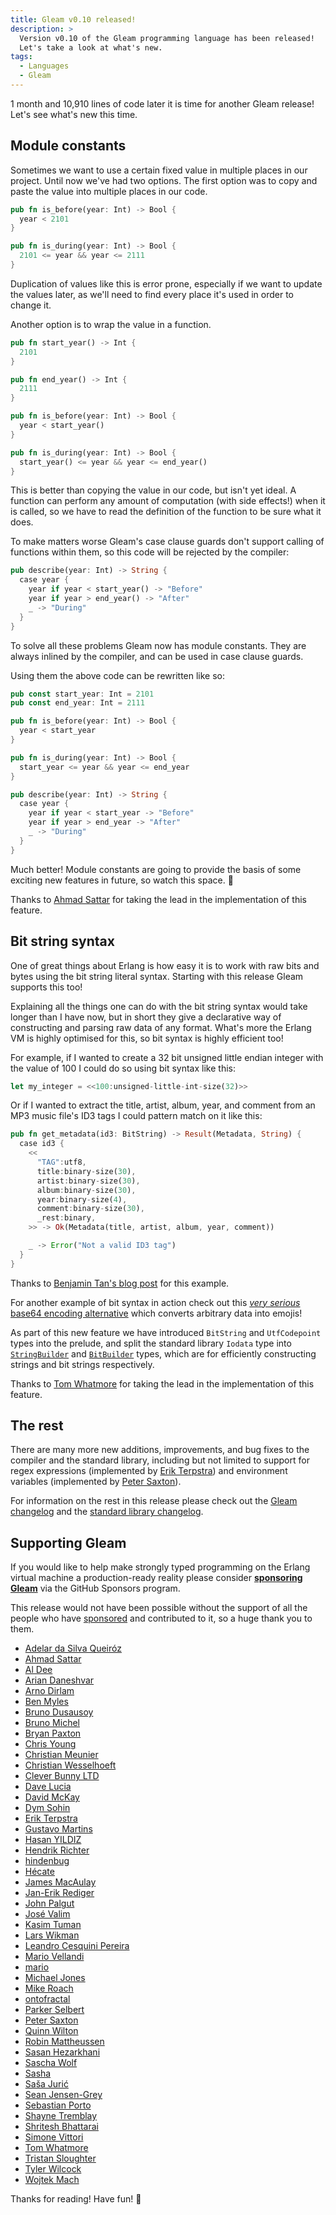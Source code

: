 ```yaml
---
title: Gleam v0.10 released!
description: >
  Version v0.10 of the Gleam programming language has been released!
  Let's take a look at what's new.
tags:
  - Languages
  - Gleam
---
```


1 month and 10,910 lines of code later it is time for another Gleam
release! Let's see what's new this time.


## Module constants

Sometimes we want to use a certain fixed value in multiple places in our
project. Until now we've had two options. The first option was to copy and
paste the value into multiple places in our code.

```rust
pub fn is_before(year: Int) -> Bool {
  year < 2101
}

pub fn is_during(year: Int) -> Bool {
  2101 <= year && year <= 2111
}
```

Duplication of values like this is error prone, especially if we want to
update the values later, as we'll need to find every place it's used in order
to change it.

Another option is to wrap the value in a function.


```rust
pub fn start_year() -> Int {
  2101
}

pub fn end_year() -> Int {
  2111
}

pub fn is_before(year: Int) -> Bool {
  year < start_year()
}

pub fn is_during(year: Int) -> Bool {
  start_year() <= year && year <= end_year()
}
```

This is better than copying the value in our code, but isn't yet ideal. A
function can perform any amount of computation (with side effects!) when it is
called, so we have to read the definition of the function to be sure what it
does.

To make matters worse Gleam's case clause guards don't support calling of
functions within them, so this code will be rejected by the compiler:

```rust
pub describe(year: Int) -> String {
  case year {
    year if year < start_year() -> "Before"
    year if year > end_year() -> "After"
    _ -> "During"
  }
}
```

To solve all these problems Gleam now has module constants. They are always
inlined by the compiler, and can be used in case clause guards.

Using them the above code can be rewritten like so:


```rust
pub const start_year: Int = 2101
pub const end_year: Int = 2111

pub fn is_before(year: Int) -> Bool {
  year < start_year
}

pub fn is_during(year: Int) -> Bool {
  start_year <= year && year <= end_year
}

pub describe(year: Int) -> String {
  case year {
    year if year < start_year -> "Before"
    year if year > end_year -> "After"
    _ -> "During"
  }
}
```

Much better! Module constants are going to provide the basis of some exciting
new features in future, so watch this space. 🚀

Thanks to [Ahmad Sattar](https://github.com/thehabbos007) for taking the
lead in the implementation of this feature.


## Bit string syntax

One of great things about Erlang is how easy it is to work with raw bits and
bytes using the bit string literal syntax. Starting with this release Gleam
supports this too!

Explaining all the things one can do with the bit string syntax would take
longer than I have now, but in short they give a declarative way of
constructing and parsing raw data of any format. What's more the Erlang VM is
highly optimised for this, so bit syntax is highly efficient too!

For example, if I wanted to create a 32 bit unsigned little endian integer
with the value of 100 I could do so using bit syntax like this:

```rust
let my_integer = <<100:unsigned-little-int-size(32)>>
```

Or if I wanted to extract the title, artist, album, year, and comment from an
MP3 music file's ID3 tags I could pattern match on it like this:

```rust
pub fn get_metadata(id3: BitString) -> Result(Metadata, String) {
  case id3 {
    <<
      "TAG":utf8,
      title:binary-size(30),
      artist:binary-size(30),
      album:binary-size(30),
      year:binary-size(4),
      comment:binary-size(30),
      _rest:binary,
    >> -> Ok(Metadata(title, artist, album, year, comment))

    _ -> Error("Not a valid ID3 tag")
  }
}
```

Thanks to [Benjamin Tan's blog post][bit-string-blog]
for this example.

For another example of bit syntax in action check out this [_very serious_
base64 encoding alternative][ecoji] which converts arbitrary data into emojis!

As part of this new feature we have introduced `BitString` and `UtfCodepoint`
types into the prelude, and split the standard library `Iodata` type into
[`StringBuilder`][string-builder] and [`BitBuilder`][bit-builder] types, which
are for efficiently constructing strings and bit strings respectively.

Thanks to [Tom Whatmore](https://github.com/tomwhatmore) for taking the
lead in the implementation of this feature.


## The rest

There are many more new additions, improvements, and bug fixes to the compiler and
the standard library, including but not limited to support for regex expressions
(implemented by [Erik Terpstra](https://github.com/eterps/)) and environment
variables (implemented by [Peter Saxton](https://github.com/crowdhailer/)).

For information on the rest in this release please check out the [Gleam
changelog][gleam-changelog] and the [standard library
changelog][stdlib-changelog].

## Supporting Gleam

If you would like to help make strongly typed programming on the Erlang
virtual machine a production-ready reality please consider **[sponsoring
Gleam][sponsor]** via the GitHub Sponsors program.

This release would not have been possible without the support of all the
people who have [sponsored](https://github.com/sponsors/lpil) and contributed
to it, so a huge thank you to them.

- [Adelar da Silva Queiróz](https://github.com/adelarsq)
- [Ahmad Sattar](https://github.com/thehabbos007)
- [Al Dee](https://github.com/scripttease)
- [Arian Daneshvar](https://github.com/bees)
- [Arno Dirlam](https://github.com/arnodirlam)
- [Ben Myles](https://github.com/benmyles)
- [Bruno Dusausoy](https://github.com/bdusauso)
- [Bruno Michel](https://github.com/nono)
- [Bryan Paxton](https://github.com/starbelly)
- [Chris Young](https://github.com/worldofchris)
- [Christian Meunier](https://github.com/tlvenn)
- [Christian Wesselhoeft](https://github.com/xtian)
- [Clever Bunny LTD](https://github.com/cleverbunny)
- [Dave Lucia](https://github.com/davydog187)
- [David McKay](https://github.com/rawkode)
- [Dym Sohin](https://github.com/dym-sh)
- [Erik Terpstra](https://github.com/eterps)
- [Gustavo Martins](https://github.com/namoscagnm)
- [Hasan YILDIZ](https://github.com/hsnyildiz)
- [Hendrik Richter](https://github.com/hendi)
- [hindenbug](https://github.com/hindenbug)
- [Hécate](https://github.com/Kleidukos)
- [James MacAulay](https://github.com/jamesmacaulay)
- [Jan-Erik Rediger](https://github.com/badboy)
- [John Palgut](https://github.com/Jwsonic)
- [José Valim](https://github.com/josevalim)
- [Kasim Tuman](https://github.com/oneness)
- [Lars Wikman](https://github.com/lawik)
- [Leandro Cesquini Pereira](https://github.com/leandrocp)
- [Mario Vellandi](https://github.com/mvellandi)
- [mario](https://github.com/mario-mazo)
- [Michael Jones](https://github.com/michaeljones)
- [Mike Roach](https://github.com/mroach)
- [ontofractal](https://github.com/ontofractal)
- [Parker Selbert](https://github.com/sorentwo)
- [Peter Saxton](https://github.com/CrowdHailer)
- [Quinn Wilton](https://github.com/QuinnWilton)
- [Robin Mattheussen](https://github.com/romatthe)
- [Sasan Hezarkhani](https://github.com/gootik)
- [Sascha Wolf](https://github.com/sascha-wolf)
- [Sasha](https://github.com/scileo)
- [Saša Jurić](https://github.com/sasa1977)
- [Sean Jensen-Grey](https://github.com/seanjensengrey)
- [Sebastian Porto](https://github.com/sporto)
- [Shayne Tremblay](https://github.com/MainShayne233)
- [Shritesh Bhattarai](https://github.com/shritesh)
- [Simone Vittori](https://github.com/simonewebdesign)
- [Tom Whatmore](https://github.com/tomwhatmore)
- [Tristan Sloughter](https://github.com/tsloughter)
- [Tyler Wilcock](https://github.com/twilco)
- [Wojtek Mach](https://github.com/wojtekmach)

Thanks for reading! Have fun! 💜

[ecoji]: https://github.com/lpil/ecoji/
[sponsor]: https://github.com/sponsors/lpil
[bit-builder]: https://hexdocs.pm/gleam_stdlib/gleam/bit_builder/
[string-builder]: https://hexdocs.pm/gleam_stdlib/gleam/string_builder/
[bit-string-blog]: https://benjamintan.io/blog/2014/06/10/elixir-bit-syntax-and-id3/
[gleam-changelog]: https://github.com/gleam-lang/gleam/blob/main/CHANGELOG.md#v0100---2020-07-01
[stdlib-changelog]: https://github.com/gleam-lang/stdlib/blob/main/CHANGELOG.md#v0101---2020-07-01
